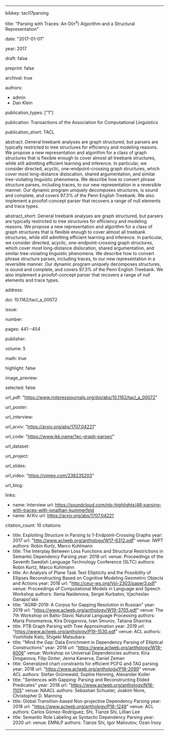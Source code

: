 ---

bibkey: tacl17parsing

title: "Parsing with Traces: An O($n^4$) Algorithm and a Structural Representation"

date: "2017-01-01"

year: 2017

draft: false

preprint: false

archival: true

authors: 
- admin
- Dan Klein

publication_types: ["1"]

publication: Transactions of the Association for Computational Linguistics

publication_short: TACL

abstract: General treebank analyses are graph structured, but parsers are typically restricted to tree structures for efficiency and modeling reasons.  We propose a new representation and algorithm for a class of graph structures that is flexible enough to cover almost all treebank structures, while still admitting efficient learning and inference. In particular, we consider directed, acyclic, one-endpoint-crossing graph structures, which cover most long-distance dislocation, shared argumentation, and similar tree-violating linguistic phenomena. We describe how to convert phrase structure parses, including traces, to our new representation in a reversible manner. Our dynamic program uniquely decomposes structures, is sound and complete, and covers 97.3% of the Penn English Treebank. We also implement a proofof-concept parser that recovers a range of null elements and trace types.

abstract_short: General treebank analyses are graph structured, but parsers are typically restricted to tree structures for efficiency and modeling reasons.  We propose a new representation and algorithm for a class of graph structures that is flexible enough to cover almost all treebank structures, while still admitting efficient learning and inference. In particular, we consider directed, acyclic, one-endpoint-crossing graph structures, which cover most long-distance dislocation, shared argumentation, and similar tree-violating linguistic phenomena. We describe how to convert phrase structure parses, including traces, to our new representation in a reversible manner. Our dynamic program uniquely decomposes structures, is sound and complete, and covers 97.3% of the Penn English Treebank. We also implement a proofof-concept parser that recovers a range of null elements and trace types.

address: 

doi: 10.1162/tacl_a_00072

issue: 

number: 

pages: 441--454

publisher: 

volume: 5

math: true

highlight: false

image_preview: 

selected: false

url_pdf: "https://www.mitpressjournals.org/doi/abs/10.1162/tacl_a_00072"

url_poster: 

url_interview: 

url_arxiv: "https://arxiv.org/abs/1707.04221"

url_code: "https://www.jkk.name/1ec-graph-parser/"

url_dataset: 

url_project: 

url_slides: 

url_video: "https://vimeo.com/238235203"

url_blog: 

links: 
- name: Interview
  url: https://soundcloud.com/nlp-highlights/46-parsing-with-traces-with-jonathan-kummerfeld
- name: ArXiv
  url: https://arxiv.org/abs/1707.04221

citation_count: 10
citations:
- title: Exploiting Structure in Parsing to 1-Endpoint-Crossing Graphs
  year: 2017
  url: "http://www.aclweb.org/anthology/W17-6312.pdf"
  venue: IWPT
  authors: Robin Kurtz, Marco Kuhlmann
- title: The Interplay Between Loss Functions and Structural Restrictions in Semantic Dependency Parsing
  year: 2018
  url: 
  venue: Proceedings of the Seventh Swedish Language Technology Conference (SLTC)
  authors: Robin Kurtz, Marco Kuhlmann
- title: An Analysis of Plane Task Text Ellipticity and the Possibility of Ellipses Reconstructing Based on Cognitive Modeling Geometric Objects and Actions
  year: 2018
  url: "http://ceur-ws.org/Vol-2303/paper3.pdf"
  venue: Proceedings of Computational Models in Language and Speech Workshop
  authors: Xenia Naidenova, Sergei Kurbatov, Vjacheslav Ganapol'skii
- title: "AGRR-2019: A Corpus for Gapping Resolution in Russian"
  year: 2019
  url: "https://www.aclweb.org/anthology/W19-3705.pdf"
  venue: The 7th Workshop on Balto-Slavic Natural Language Processing
  authors: Maria Ponomareva, Kira Droganova, Ivan Smurov, Tatiana Shavrina
- title: PTB Graph Parsing with Tree Approximation
  year: 2019
  url: "https://www.aclweb.org/anthology/P19-1530.pdf"
  venue: ACL
  authors: Yoshihide Kato, Shigeki Matsubara
- title: "Mind the Gap: Data Enrichment in Dependency Parsing of Elliptical Constructions"
  year: 2018
  url: "https://www.aclweb.org/anthology/W18-6006"
  venue: Workshop on Universal Dependencies
  authors: Kira Droganova, Filip Ginter, Jenna Kanerva, Daniel Zeman
- title: Generalized chart constraints for efficient PCFG and TAG parsing
  year: 2018
  url: "https://www.aclweb.org/anthology/P18-2099"
  venue: ACL
  authors: Stefan Grünewald, Sophie Henning, Alexander Koller
- title: "Sentences with Gapping: Parsing and Reconstructing Elided Predicates"
  year: 2018
  url: "https://www.aclweb.org/anthology/N18-1105"
  venue: NAACL
  authors: Sebastian Schuster, Joakim Nivre, Christopher D. Manning
- title: Global Transition-based Non-projective Dependency Parsing
  year: 2018
  url: "https://www.aclweb.org/anthology/P18-1248"
  venue: ACL
  authors: Carlos Gómez-Rodríguez, Shi, Tianze Shi, Lillian Lee
- title: Semantic Role Labeling as Syntactic Dependency Parsing
  year: 2020
  url: 
  venue: EMNLP
  authors: Tianze Shi, Igor Malioutov, Ozan İrsoy


---